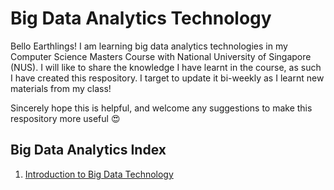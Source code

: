 # Big Data Analytics Technology 

Bello Earthlings! I am learning big data analytics technologies in my Computer Science Masters Course with National University of Singapore (NUS). 
I will like to share the knowledge I have learnt in the course, as such I have created this respository. I target to update it bi-weekly as I learnt new materials from my class! 

Sincerely hope this is helpful, and welcome any suggestions to make this respository more useful 😍

## Big Data Analytics Index

1. [Introduction to Big Data Technology](notes/introduction.md)
